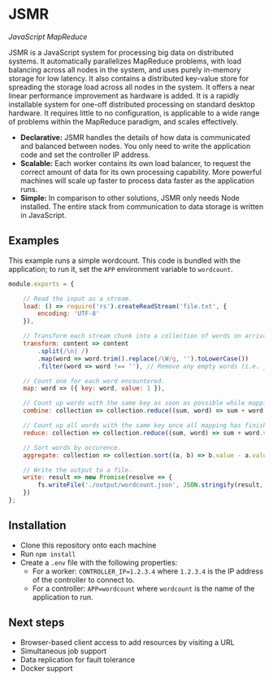 # JSMR

_JavaScript MapReduce_

JSMR is a JavaScript system for processing big data on distributed systems. It automatically parallelizes MapReduce problems, with load balancing across all nodes in the system, and uses purely in-memory storage for low latency. It also contains a distributed key-value store for spreading the storage load across all nodes in the system. It offers a near linear performance improvement as hardware is added. It is a rapidly installable system for one-off distributed processing on standard desktop hardware. It requires little to no configuration, is applicable to a wide range of problems within the MapReduce paradigm, and scales effectively.

* **Declarative:** JSMR handles the details of how data is communicated and balanced between nodes. You only need to write the application code and set the controller IP address.
* **Scalable:** Each worker contains its own load balancer, to request the correct amount of data for its own processing capability. More powerful machines will scale up faster to process data faster as the application runs.
* **Simple:** In comparison to other solutions, JSMR only needs Node installed. The entire stack from communication to data storage is written in JavaScript.

## Examples

This example runs a simple wordcount. This code is bundled with the application; to run it, set the `APP` environment variable to `wordcount`.

```js
module.exports = {

	// Read the input as a stream.
	load: () => require('rs').createReadStream('file.txt', {
		encoding: 'UTF-8'
	}),

	// Transform each stream chunk into a collection of words on arrival.
	transform: content => content
		.split(/\n| /)
		.map(word => word.trim().replace(/\W/g, '').toLowerCase())
		.filter(word => word !== ''), // Remove any empty words (i.e. just symbols)

	// Count one for each word encountered.
	map: word => ({ key: word, value: 1 }),

	// Count up words with the same key as soon as possible while mapping continues.
	combine: collection => collection.reduce((sum, word) => sum + word.value, 0),

	// Count up all words with the same key once all mapping has finished.
	reduce: collection => collection.reduce((sum, word) => sum + word.value, 0),

	// Sort words by occurence.
	aggregate: collection => collection.sort((a, b) => b.value - a.value),

	// Write the output to a file.
	write: result => new Promise(resolve => {
		fs.writeFile('./output/wordcount.json', JSON.stringify(result, null, '\t'), 'utf8', resolve);
	})
};
```

## Installation

- Clone this repository onto each machine
- Run `npm install`
- Create a `.env` file with the following properties:
	- For a worker: `CONTROLLER_IP=1.2.3.4` where `1.2.3.4` is the IP address of the controller to connect to.
	- For a controller: `APP=wordcount` where `wordcount` is the name of the application to run.

## Next steps

- Browser-based client access to add resources by visiting a URL
- Simultaneous job support
- Data replication for fault tolerance
- Docker support
